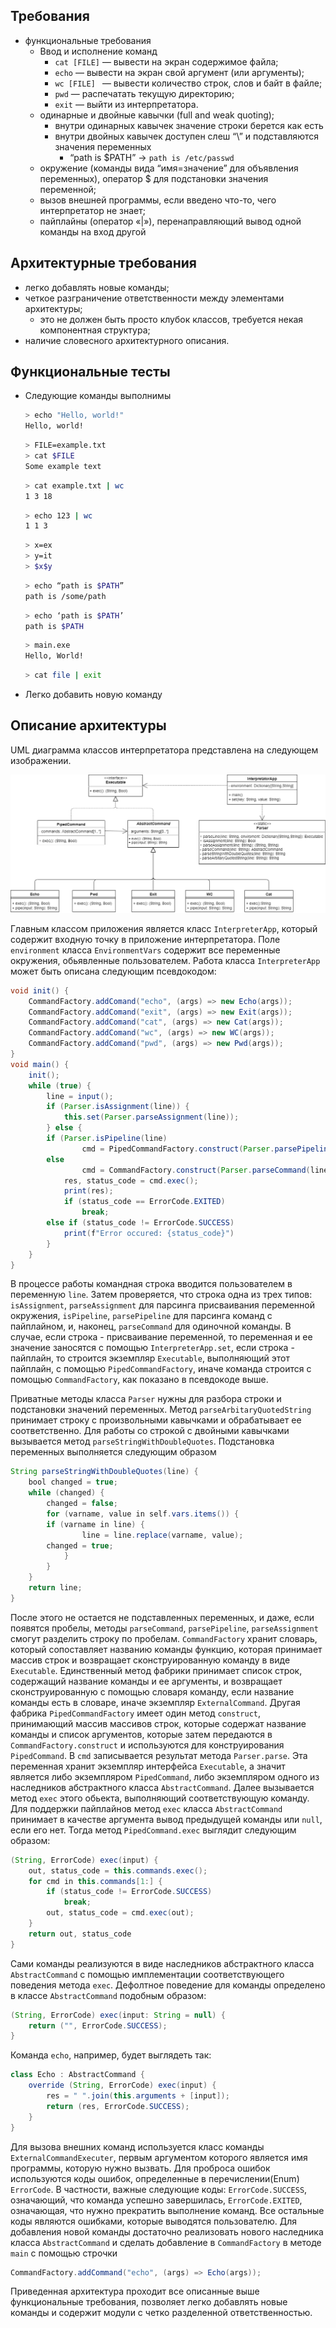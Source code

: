 ## Требования
- функциональные требования
    - Ввод и исполнение команд
        - `cat [FILE]` — вывести на экран содержимое файла;
        - `echo` — вывести на экран свой аргумент (или аргументы);
        - `wc [FILE] ` — вывести количество строк, слов и байт в файле;
        - `pwd` — распечатать текущую директорию;
        - `exit` — выйти из интерпретатора.
    - одинарные и двойные кавычки (full and weak quoting);
        - внутри одинарных кавычек значение строки берется как есть
        - внутри двойных кавычек доступен  слеш “\” и подставляются значения переменных
            - “path is $PATH” -> `path is /etc/passwd`
    - окружение (команды вида “имя=значение” для объявления переменных), оператор $ для подстановки значения переменной;
    - вызов внешней программы, если введено что-то, чего интерпретатор не знает;
    - пайплайны (оператор «|»), перенаправляющий вывод одной команды на вход другой
## Архитектурные требования
- легко добавлять новые команды;
- четкое разграничение ответственности между элементами архитектуры;
    - это не должен быть просто клубок классов, требуется некая компонентная структура;
- наличие словесного архитектурного описания.
## Функциональные тесты
- Следующие команды выполнимы
    ```bash
    > echo "Hello, world!"
    Hello, world!
    ```
    ```bash
    > FILE=example.txt
    > cat $FILE
    Some example text
    ```
    ```bash
    > cat example.txt | wc
    1 3 18
    ```
    ```bash
    > echo 123 | wc
    1 1 3
    ```
    ```bash
    > x=ex
    > y=it
    > $x$y
    ```
    ```bash
    > echo “path is $PATH”
    path is /some/path
    ```
    ```bash
    > echo ‘path is $PATH’
    path is $PATH
    ```
    ```bash
    > main.exe
    Hello, World!
    ```
    
    ```bash
    > cat file | exit
    ```
- Легко добавить новую команду

## Описание архитектуры
UML диаграмма классов интерпретатора представлена на следующем изображении.

![обновите бровзер](img/hw1.png "Диаграмма классов")

Главным классом приложения является класс `InterpreterApp`, который содержит входную точку в приложение интерпретатора. Поле `environment` класса `EnvironmentVars` содержит все переменные окружения, обьявленные пользователем. Работа класса `InterpreterApp` может быть описана следующим псевдокодом:
```java
void init() {
    CommandFactory.addComand("echo", (args) => new Echo(args));
    CommandFactory.addComand("exit", (args) => new Exit(args));
    CommandFactory.addComand("cat", (args) => new Cat(args));
    CommandFactory.addComand("wc", (args) => new WC(args));
    CommandFactory.addComand("pwd", (args) => new Pwd(args));
}
void main() {
    init();
    while (true) {
        line = input();
        if (Parser.isAssignment(line)) {
            this.set(Parser.parseAssignment(line));
        } else {
	    if (Parser.isPipeline(line)
                cmd = PipedCommandFactory.construct(Parser.parsePipeline(line));
	    else
                cmd = CommandFactory.construct(Parser.parseCommand(line));
            res, status_code = cmd.exec();
            print(res);
            if (status_code == ErrorCode.EXITED)
                break;
	    else if (status_code != ErrorCode.SUCCESS)
	    	print(f"Error occured: {status_code}")
        }
    }
}
```
В процессе работы командная строка вводится пользователем в переменную `line`. Затем проверяется, что строка одна из трех типов: `isAssignment`, `parseAssignment` для парсинга присваивания переменной окружения, `isPipeline`, `parsePipeline` для парсинга команд с пайплайном, и, наконец, `parseCommand` для одиночной команды. В случае, если строка - присваивание переменной, то переменная и ее значение заносятся с помощью `InterpreterApp.set`, если строка - пайплайн, то строится экземпляр `Executable`, выполняющий этот пайплайн, с помощью `PipedCommandFactory`, иначе команда строится с помощью `CommandFactory`, как показано в псевдокоде выше.

Приватные методы класса `Parser` нужны для разбора строки и подстановки значений переменных. Метод `parseArbitaryQuotedString` принимает строку с произвольными кавычками и обрабатывает ее соответственно. Для работы со строкой с двойными кавычками вызывается метод `parseStringWithDoubleQuotes`. Подстановка переменных выполняется следующим образом
```java
String parseStringWithDoubleQuotes(line) {
    bool changed = true;
    while (changed) {
        changed = false;
        for (varname, value in self.vars.items()) {
	    if (varname in line) {
    	        line = line.replace(varname, value);
		changed = true;
            }
        }
    }
    return line;
}
```
После этого не остается не подставленных переменных, и даже, если появятся пробелы, методы `parseCommand`, `parsePipeline`, `parseAssignment` смогут разделить строку по пробелам.
`CommandFactory` хранит словарь, который сопоставляет названию команды функцию, которая принимает массив строк и возвращает сконструированную команду в виде `Executable`. Единственный метод фабрики принимает список строк, содержащий название команды и ее аргументы, и возвращает сконструированную с помощью словаря команду, если название команды есть в словаре, иначе экземпляр `ExternalCommand`. Другая фабрика `PipedCommandFactory` имеет один метод `construct`, принимающий массив массивов строк, которые содержат название команды и список аргументов, которые затем передаются в `CommandFactory.construct` и используются для конструирования `PipedCommand`.
В `cmd` записывается результат метода `Parser.parse`. Эта переменная хранит экземпляр интерфейса `Executable`, а значит является либо экземпляром `PipedCommand`, либо экземпляром одного из наследников абстрактного класса `AbstractCommand`. Далее вызывается метод `exec` этого обьекта, выполняющий соответствующую команду. Для поддержки пайплайнов метод `exec` класса `AbstractCommand` принимает в качестве аргумента вывод предыдущей команды или `null`, если его нет. Тогда метод `PipedCommand.exec` выглядит следующим образом:
```java
(String, ErrorCode) exec(input) {
    out, status_code = this.commands.exec();
    for cmd in this.commands[1:] {
        if (status_code != ErrorCode.SUCCESS)
            break;
        out, status_code = cmd.exec(out);
    }
    return out, status_code
}
```
Сами команды реализуются в виде наследников абстрактного класса `AbstractCommand` с помощью имплементации соответствующего поведения метода `exec`. Дефолтное поведение для команды определено в классе `AbstractCommand` подобным образом:
```java
(String, ErrorCode) exec(input: String = null) {
    return ("", ErrorCode.SUCCESS);
}
```
Команда `echo`, например, будет выглядеть так:
```java
class Echo : AbstractCommand {
    override (String, ErrorCode) exec(input) {
        res = " ".join(this.arguments + [input]);
        return (res, ErrorCode.SUCCESS);
    }
}
```
Для вызова внешних команд используется класс команды `ExternalCommandExecuter`, первым аргументом которого является имя программы, которую нужно вызвать.
Для проброса ошибок используются коды ошибок, определенные в перечислении(Enum) `ErrorCode`. В частности, важные следующие коды: `ErrorCode.SUCCESS`, означающий, что команда успешно завершилась, `ErrorCode.EXITED`, означающая, что нужно прекратить выполнение команд. Все остальные коды являются ошибками, которые выводятся пользователю.
Для добавления новой команды достаточно реализовать нового наследника класса `AbstractCommand` и сделать добавление в `CommandFactory` в методе `main` с помощью строчки
```java
CommandFactory.addCommand("echo", (args) => Echo(args));
```

Приведенная архитектура проходит все описанные выше функциональные требования, позволяет легко добавлять новые команды и содержит модули с четко разделенной ответственностью.
